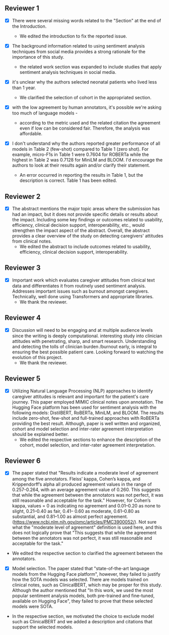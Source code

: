 ## Reviewer 1

- [x] There were several missing words related to the "Section" at the end of the Introduction.
	- We edited the introduction to fix the reported issue. 


- [X] The background information related to using sentiment analysis techniques from social media provides a strong rationale for the importance of this study.
	- the related work section was expanded to include studies that apply sentiment analysis techniques in social media.

- [x] it's unclear why the authors selected neonatal patients who lived less than 1 year.
	- We clarified the selection of cohort in the appropriated section. 
	
- [x] with the low agreement by human annotators, it's possible we're asking too much of language models -
	- according to the metric used and the related citation the agreement even if low can be considered fair. Therefore, the analysis was affordable.

- [x] I don't understand why the authors reported greater performance of all models in Table 2 (few-shot)
compared to Table 1 (zero shot). For example, micro-F1s in Table 1 were 0.7604 for ROBERTa while the
highest in Table 2 was 0.7128 for MiniLM and BLOOM. I'd encourage the authors to look at their results
again and/or clarify their statement.
	- An error occurred in reporting the results in Table 1, but the description is correct. Table 1 has been edited. 

## Reviewer 2

- [x] The abstract mentions the major topic areas where the submission has had an impact, but it does not provide specific details or results about the impact. Including some key findings or outcomes related to usability, efficiency, clinical decision support, interoperability, etc., would strengthen the impact aspect of the abstract. Overall, the abstract provides a clear overview of the study on detecting caregivers' attitudes from clinical notes.
	- We edited the abstract to include outcomes related to usability, efficiency, clinical decision support, interoperability. 

## Reviewer 3
- [x] Important work which evaluates caregiver attitudes from clinical text data and differentiates it from routinely used sentiment analysis. Addresses important issues such as burnout amongst caregivers. Technically, well done using Transformers and appropriate libraries. 
	- We thank the reviewer. 

## Reviewer 4
- [x] Discussion will need to be engaging and at multiple audience levels since the writing is deeply computational. interesting study into clinician attitudes with penetrating, sharp, and smart research. Understanding and detecting the tolls of clinician burden /burnout early, is integral to ensuring the best possible patient care. Looking forward to watching the evolution of this project.
	- We thank the reviewer. 
## Reviewer 5
- [x] Utilizing Natural Language Processing (NLP) approaches to identify caregiver attitudes is relevant and important for the patient's care journey. This paper employed MIMIC clinical notes upon annotation. The Hugging Face platform has been used for sentiment analysis with the following models: DistilBERT, RoBERTa, MiniLM, and BLOOM. The results include zero-shot, few-shot and full-trained approaches with RoBERTa providing the best result. Although, paper is well written and organized, cohort and model selection and inter-rater agreement interpretation should be explained better. 
	- We edited the respective sections to enhance the description of the cohort, model selection, and inter-rater agreement interpretation.

## Reviewer 6
- [x] The paper stated that "Results indicate a moderate level of agreement among the five annotators. Fleiss’ kappa, Cohen’s kappa, and Krippendorff’s alpha all produced agreement values in the range of
0.257-0.264, with an average agreement value of 0.260. This suggests that while the agreement between the annotators was not perfect, it was still reasonable and acceptable for the task."
However, for Cohen’s kappa, values = 0 as indicating no agreement and 0.01–0.20 as none to slight, 0.21–0.40 as fair, 0.41– 0.60 as moderate, 0.61–0.80 as substantial, and 0.81–1.00 as almost perfect
agreement. (https://www.ncbi.nlm.nih.gov/pmc/articles/PMC3900052/). Not sure what the "moderate level of agreement" definition is used here, and this does not logically prove that "This suggests that while the
agreement between the annotators was not perfect, it was still reasonable and acceptable for the task."
 - We edited the respective section to clarified the agreement between the annotators. 

- [x] Model selection. The paper stated that "state-of-the-art language models from the Hugging Face platform", however, they failed to justify how the SOTA models was selected. There are models trained on
clinical notes, such as ClinicalBERT, which may be proper for this study. Although the author mentioned that "In this work, we used the most popular sentiment analysis models, both pre-trained and fine-tuned,
available on Hugging Face", they failed to prove that these selected models were SOTA.
 -  In the respective section, we motivated the choice to exclude model such as ClinicalBERT and we added a description and citations that support the selected models. 